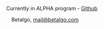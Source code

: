 Currently in ALPHA program - [Github](https://github.com/betalgo/LCE-Android-SDK)

<img src="https://www.betalgo.com/img/logo-dark.png" width="10px"> Betalgo, mail@betalgo.com
